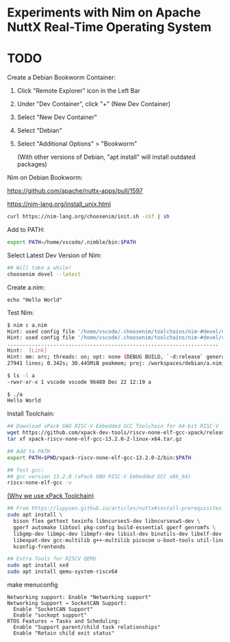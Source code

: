 # Experiments with Nim on Apache NuttX Real-Time Operating System

# TODO

Create a Debian Bookworm Container:

1.  Click "Remote Explorer" icon in the Left Bar

1.  Under "Dev Container", click "+" (New Dev Container)

1.  Select "New Dev Container"

1.  Select "Debian"

1.  Select "Additional Options" > "Bookworm"

    (With other versions of Debian, "apt install" will install outdated packages)


Nim on Debian Bookworm:

https://github.com/apache/nuttx-apps/pull/1597

https://nim-lang.org/install_unix.html

```bash
curl https://nim-lang.org/choosenim/init.sh -sSf | sh
```

Add to PATH:

```bash
export PATH=/home/vscode/.nimble/bin:$PATH
```

Select Latest Dev Version of Nim:

```bash
## Will take a while!
choosenim devel --latest
```

Create a.nim:

```text
echo "Hello World"
```

Test Nim:

```bash
$ nim c a.nim
Hint: used config file '/home/vscode/.choosenim/toolchains/nim-#devel/config/nim.cfg' [Conf]
Hint: used config file '/home/vscode/.choosenim/toolchains/nim-#devel/config/config.nims' [Conf]
.....................................................................
Hint:  [Link]
Hint: mm: orc; threads: on; opt: none (DEBUG BUILD, `-d:release` generates faster code)
27941 lines; 0.342s; 30.445MiB peakmem; proj: /workspaces/debian/a.nim; out: /workspaces/debian/a [SuccessX]

$ ls -l a
-rwxr-xr-x 1 vscode vscode 96480 Dec 22 12:19 a

$ ./a
Hello World
```

Install Toolchain:

```bash
## Download xPack GNU RISC-V Embedded GCC Toolchain for 64-bit RISC-V
wget https://github.com/xpack-dev-tools/riscv-none-elf-gcc-xpack/releases/download/v13.2.0-2/xpack-riscv-none-elf-gcc-13.2.0-2-linux-x64.tar.gz
tar xf xpack-riscv-none-elf-gcc-13.2.0-2-linux-x64.tar.gz

## Add to PATH
export PATH=$PWD/xpack-riscv-none-elf-gcc-13.2.0-2/bin:$PATH

## Test gcc:
## gcc version 13.2.0 (xPack GNU RISC-V Embedded GCC x86_64) 
riscv-none-elf-gcc -v
```

[(Why we use xPack Toolchain)](https://lupyuen.github.io/articles/riscv#appendix-xpack-gnu-risc-v-embedded-gcc-toolchain-for-64-bit-risc-v)


```bash
## From https://lupyuen.github.io/articles/nuttx#install-prerequisites
sudo apt install \
  bison flex gettext texinfo libncurses5-dev libncursesw5-dev \
  gperf automake libtool pkg-config build-essential gperf genromfs \
  libgmp-dev libmpc-dev libmpfr-dev libisl-dev binutils-dev libelf-dev \
  libexpat-dev gcc-multilib g++-multilib picocom u-boot-tools util-linux \
  kconfig-frontends

## Extra Tools for RISCV QEMU
sudo apt install xxd
sudo apt install qemu-system-riscv64
```

make menuconfig

```text
Networking support: Enable "Networking support"
Networking Support → SocketCAN Support:
  Enable "SocketCAN Support"
  Enable "sockopt support"
RTOS Features → Tasks and Scheduling:
  Enable "Support parent/child task relationships"
  Enable "Retain child exit status"
```
